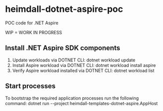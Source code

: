 # heimdall-dotnet-aspire-poc
POC code for .NET Aspire

WIP = WORK IN PROGRESS

## Install .NET Aspire SDK components

1) Update workloads via DOTNET CLI: dotnet workload update
2) Install Aspire workload via DOTNET CLI: dotnet workload install aspire
3) Verify Aspire workload installed via DOTNET CLI: dotnet workload list


## Start processes

To bootstrap the required application processes run the following command: dotnet run --project heimdall-templates-dotnet-aspire.AppHost